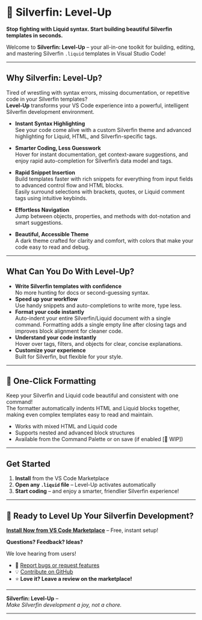 # 🚀 Silverfin: Level-Up
**Stop fighting with Liquid syntax. Start building beautiful Silverfin templates in seconds.**

Welcome to **Silverfin: Level-Up** – your all-in-one toolkit for building, editing, and mastering Silverfin `.liquid` templates in Visual Studio Code!


<!--
---
[![](screenshot-placeholder.png)](screenshot-placeholder.png)
_Screenshots coming soon!_
-->

---

## Why Silverfin: Level-Up?

Tired of wrestling with syntax errors, missing documentation, or repetitive code in your Silverfin templates?  
**Level-Up** transforms your VS Code experience into a powerful, intelligent Silverfin development environment.

- **Instant Syntax Highlighting**  
  See your code come alive with a custom Silverfin theme and advanced highlighting for Liquid, HTML, and Silverfin-specific tags.

- **Smarter Coding, Less Guesswork**  
  Hover for instant documentation, get context-aware suggestions, and enjoy rapid auto-completion for Silverfin’s data model and tags.

- **Rapid Snippet Insertion**  
  Build templates faster with rich snippets for everything from input fields to advanced control flow and HTML blocks.  
  Easily surround selections with brackets, quotes, or Liquid comment tags using intuitive keybinds.

- **Effortless Navigation**  
  Jump between objects, properties, and methods with dot-notation and smart suggestions.

- **Beautiful, Accessible Theme**  
  A dark theme crafted for clarity and comfort, with colors that make your code easy to read and debug.

---

## What Can You Do With Level-Up?

- **Write Silverfin templates with confidence**  
  No more hunting for docs or second-guessing syntax.
- **Speed up your workflow**  
  Use handy snippets and auto-completions to write more, type less.
- **Format your code instantly**  
  Auto-indent your entire Silverfin/Liquid document with a single command. Formatting adds a single empty line after closing tags and improves block alignment for cleaner code.
- **Understand your code instantly**  
  Hover over tags, filters, and objects for clear, concise explanations.
- **Customize your experience**  
  Built for Silverfin, but flexible for your style.

<!--
---

## Coming Soon

_Screenshots and demo GIFs will appear here in version 1.0!_
-->

---

## 🧹 One-Click Formatting

Keep your Silverfin and Liquid code beautiful and consistent with one command!  
The formatter automatically indents HTML and Liquid blocks together, making even complex templates easy to read and maintain.

- Works with mixed HTML and Liquid code
- Supports nested and advanced block structures
- Available from the Command Palette or on save (if enabled [🚧 WIP])

---

## Get Started

1. **Install** from the VS Code Marketplace
2. **Open any `.liquid` file** – Level-Up activates automatically
3. **Start coding** – and enjoy a smarter, friendlier Silverfin experience!

---

## 🚀 Ready to Level Up Your Silverfin Development?

**[Install Now from VS Code Marketplace](https://marketplace.visualstudio.com/items?itemName=your-publisher.silverfin-level-up)** – Free, instant setup!

**Questions? Feedback? Ideas?**

We love hearing from users!  
- 🐛 [Report bugs or request features](https://github.com/ahooghe/Silverfin---LvlUp/issues)
- 💡 [Contribute on GitHub](https://github.com/ahooghe/Silverfin---LvlUp)
- ⭐ **Love it? Leave a review on the marketplace!**

---

**Silverfin: Level-Up** –  
*Make Silverfin development a joy, not a chore.*

---

<!--
[Space for screenshots or GIFs]
-->